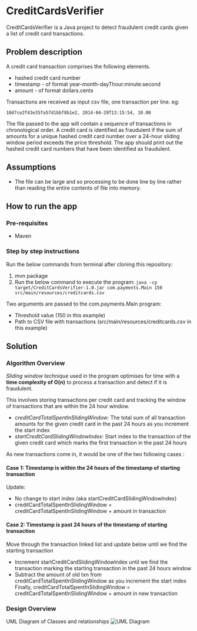 # CreditCardsVerifier
CreditCardsVerifier is a Java project to detect fraudulent credit cards given a list of credit card transactions.

## Problem description

A credit card transaction comprises the following elements.
* hashed credit card number
* timestamp - of format year-month-dayThour:minute:second
* amount - of format dollars.cents

Transactions are received as input csv file, one transaction per line. eg:
```
10d7ce2f43e35fa57d1bbf8b1e2, 2014-04-29T13:15:54, 10.00
```
The file passed to the app will contain a sequence of transactions in chronological order.
A credit card is identified as fraudulent if the sum of amounts for a unique hashed credit card number over a 24-hour sliding window period exceeds the price threshold.
The app should print out the hashed credit card numbers that have been identified as
fraudulent.

## Assumptions

* The file can be large and so processing to be done line by line rather than reading the entire contents of file into memory.

## How to run the app

### Pre-requisites

* Maven

### Step by step instructions

Run the below commands from terminal after cloning this repository:
1. mvn package
2. Run the below command to execute the program: 
```java -cp target/CreditCardsVerifier-1.0.jar com.payments.Main 150 src/main/resources/creditcards.csv```

Two arguments are passed to the com.payments.Main program:
* Threshold value (150 in this example)
* Path to CSV file with transactions (src/main/resources/creditcards.csv in this example)

## Solution

### Algorithm Overview

*Sliding window technique* used in the program optimises for time with a **time complexity of O(n)** to process a transaction and detect if it is fraudulent.

This involves storing transactions per credit card and tracking the window of transactions that are within the 24 hour window.

* *creditCardTotalSpentInSlidingWindow*: The total sum of all transaction amounts for the given credit card in the past 24 hours as you increment the start index
* *startCreditCardSlidingWindowIndex*: Start index to the transaction of the given credit card which marks the first transaction in the past 24 hours

As new transactions come in, it would be one of the two following cases :
#### Case 1: Timestamp is within the 24 hours of the timestamp of starting transaction
Update:
* No change to start index (aka startCreditCardSlidingWindowIndex)
* creditCardTotalSpentInSlidingWindow = creditCardTotalSpentInSlidingWindow + amount in transaction

#### Case 2: Timestamp is past 24 hours of the timestamp of starting transaction
Move through the transaction linked list and update below until we find the starting transaction
* Increment startCreditCardSlidingWindowIndex until we find the transaction marking the starting transaction in the past 24 hours window
* Subtract the amount of old txn from creditCardTotalSpentInSlidingWindow as you increment the start index
Finally, creditCardTotalSpentInSlidingWindow = creditCardTotalSpentInSlidingWindow + amount in new transaction

### Design Overview

UML Diagram of Classes and relationships
![UML Diagram](https://github.com/sharmisnair/CreditCardsVerifier/blob/master/src/main/java/CreditCardsVerifierUMLDiagram.png)
